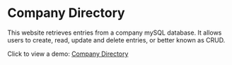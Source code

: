 # Company Directory

This website retrieves entries from a company mySQL database. It allows users to create, read, update and delete entries, or better known as CRUD. 


Click to view a demo: [Company Directory](https://shahali.org/CompanyDirectory/)
